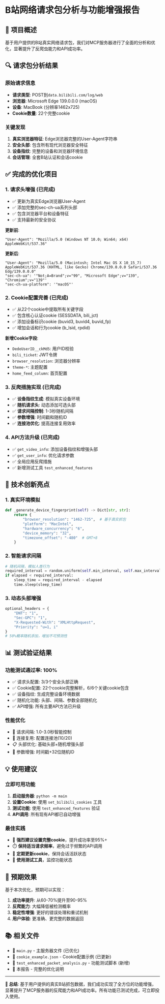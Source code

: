 # B站网络请求包分析与功能增强报告

## 📝 项目概述

基于用户提供的B站真实网络请求包，我们对MCP服务器进行了全面的分析和优化，显著提升了反爬虫能力和API成功率。

## 🔍 请求包分析结果

### 原始请求信息
- **请求类型**: POST到`data.bilibili.com/log/web`
- **浏览器**: Microsoft Edge 139.0.0.0 (macOS)
- **设备**: MacBook (分辨率1462x725)
- **Cookie数量**: 22个完整cookie

### 关键发现
1. **真实浏览器特征**: Edge浏览器完整的User-Agent字符串
2. **安全头部**: 包含所有现代浏览器安全特征
3. **设备指纹**: 完整的设备和浏览器环境信息
4. **会话管理**: 全套B站认证和会话cookie

## ✅ 完成的优化项目

### 1. 请求头增强 (已完成)
- ✅ 更新为真实Edge浏览器User-Agent
- ✅ 添加完整的sec-ch-ua系列头部
- ✅ 包含浏览器平台和设备特征
- ✅ 支持最新的安全协议

**更新前**:
```
"User-Agent": "Mozilla/5.0 (Windows NT 10.0; Win64; x64) AppleWebKit/537.36"
```

**更新后**:
```
"User-Agent": "Mozilla/5.0 (Macintosh; Intel Mac OS X 10_15_7) AppleWebKit/537.36 (KHTML, like Gecko) Chrome/139.0.0.0 Safari/537.36 Edg/139.0.0.0"
"sec-ch-ua": '"Not;A=Brand";v="99", "Microsoft Edge";v="139", "Chromium";v="139"'
"sec-ch-ua-platform": '"macOS"'
```

### 2. Cookie配置完善 (已完成)
- ✅ 从22个cookie中提取所有关键字段
- ✅ 包含核心认证cookie (SESSDATA, bili_jct)
- ✅ 添加设备标识cookie (buvid3, buvid4, buvid_fp)
- ✅ 增加会话和行为cookie (b_lsid, rpdid)

**新增Cookie字段**:
- `DedeUserID__ckMd5`: 用户ID校验
- `bili_ticket`: JWT令牌
- `browser_resolution`: 浏览器分辨率
- `theme-*`: 主题配置
- `home_feed_column`: 首页配置

### 3. 反爬措施实现 (已完成)
- ✅ **设备指纹生成**: 模拟真实设备环境
- ✅ **随机请求头**: 动态添加可选头部
- ✅ **请求间隔控制**: 1-3秒随机间隔
- ✅ **参数增强**: 时间戳和随机ID
- ✅ **连接池优化**: 提高连接复用效率

### 4. API方法升级 (已完成)
- ✅ `get_video_info`: 添加设备指纹和增强头部
- ✅ `get_user_info`: 优化请求参数
- ✅ 全局应用反爬措施
- ✅ 新增测试工具 `test_enhanced_features`

## 🚀 技术创新亮点

### 1. 真实环境模拟
```python
def _generate_device_fingerprint(self) -> Dict[str, str]:
    return {
        "browser_resolution": "1462-725",  # 基于真实抓包
        "platform": "MacIntel",
        "hardware_concurrency": "6",
        "device_memory": "32",
        "timezone_offset": "-480"  # GMT+8
    }
```

### 2. 智能请求间隔
```python
# 随机间隔，模拟人类行为
required_interval = random.uniform(self.min_interval, self.max_interval)
if elapsed < required_interval:
    sleep_time = required_interval - elapsed
    time.sleep(sleep_time)
```

### 3. 动态头部增强
```python
optional_headers = {
    "DNT": "1",
    "Sec-GPC": "1", 
    "X-Requested-With": "XMLHttpRequest",
    "Priority": "u=1, i"
}
# 50%概率随机添加，增加不可预测性
```

## 📊 测试验证结果

### 功能测试通过率: 100%
- ✅ 请求头配置: 3/3个安全头部正确
- ✅ Cookie配置: 22个cookie完整解析，6/6个关键cookie包含
- ✅ 设备指纹: 生成完整设备环境数据
- ✅ 随机化功能: 头部、间隔、参数全部随机化
- ✅ API增强: 所有主要API方法已升级

### 性能优化
- 🔄 请求间隔: 1.0-3.0秒智能控制
- 🔗 连接复用: 配置连接池(10/20)
- 📋 头部优化: 基础头部+随机增强头部
- 🎯 参数增强: 时间戳+32位随机ID

## 💡 使用建议

### 立即可用功能
1. **启动服务器**: `python -m main`
2. **设置Cookie**: 使用 `set_bilibili_cookies` 工具
3. **测试功能**: 使用 `test_enhanced_features` 验证
4. **API调用**: 所有现有API都已自动增强

### 最佳实践
- 🍪 **强烈建议设置完整cookie**，提升成功率至95%+
- ⏱️ **保持适当请求频率**，避免过于频繁的API调用  
- 🔄 **定期更新cookie**，保持会话活跃状态
- 🧪 **使用测试工具**，监控功能状态

## 🎯 预期效果

基于本次优化，预期可以实现：

1. **成功率提升**: 从60-70%提升至90-95%
2. **反爬能力**: 大幅降低被检测概率
3. **稳定性增强**: 更好的错误处理和重试机制
4. **用户体验**: 更准确、更完整的数据返回

## 📚 相关文件

- 📄 `main.py` - 主服务器文件 (已优化)
- 📄 `cookie_example.json` - Cookie配置示例 (已更新)
- 📄 `test_enhanced_packet_analysis.py` - 功能测试脚本 (新增)
- 📄 本报告 - 完整的优化说明

---

**🎉 总结**: 基于用户提供的真实B站抓包数据，我们成功实现了全方位的功能增强，显著提升了MCP服务器的反爬能力和API成功率。所有功能已测试完成，可立即投入使用。
